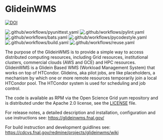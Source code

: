 <!--
SPDX-FileCopyrightText: 2009 Fermi Research Alliance, LLC
SPDX-License-Identifier: Apache-2.0
-->

# GlideinWMS

[![DOI](https://zenodo.org/badge/1833401.svg)](https://zenodo.org/badge/latestdoi/1833401)

![.github/workflows/pyunittest.yaml](https://github.com/GlideinWMS/glideinwms/workflows/.github/workflows/pyunittest.yaml/badge.svg)
![.github/workflows/pylint.yaml](https://github.com/GlideinWMS/glideinwms/workflows/.github/workflows/pylint.yaml/badge.svg)
![.github/workflows/bats.yaml](https://github.com/GlideinWMS/glideinwms/workflows/.github/workflows/bats.yaml/badge.svg)
![.github/workflows/pycodestyle.yaml](https://github.com/GlideinWMS/glideinwms/workflows/.github/workflows/pycodestyle.yaml/badge.svg)
![.github/workflows/build.yaml](https://github.com/GlideinWMS/glideinwms/workflows/.github/workflows/build.yaml/badge.svg)
![.github/workflows/reuse.yaml](https://github.com/GlideinWMS/glideinwms/workflows/.github/workflows/reuse.yaml/badge.svg)

The purpose of the GlideinWMS is to provide a simple way to access distributed computing resources, including Grid resources, institutional clusters, commercial clouds (AWS and GCE) and HPC resources. 
GlideinWMS is a Glidein Based WMS (Workload Management System) that works on top of HTCondor. Glideins, aka pilot jobs, are like placeholders, a mechanism by which one or more remote resources temporarily join a local HTCondor pool. The HTCondor system is used for scheduling and job control.

The code is available as RPM via the Open Science Grid yum repository
and is distributed under the Apache 2.0 license, see the [LICENSE](LICENSE) file.

For release notes, a detailed description and installation, configuration and use instructions see:
https://glideinwms.fnal.gov/

For build instruction and development guidlines see:
https://cdcvs.fnal.gov/redmine/projects/glideinwms/wiki

